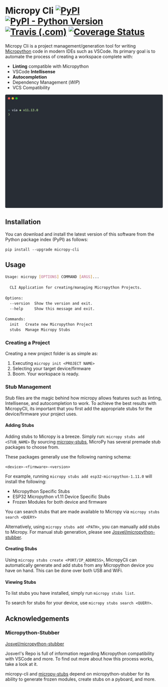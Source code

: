 # Micropy Cli [![PyPI][pypi-img]][pypi-url] [![PyPI - Python Version][pypiv-img]][pypi-url] [![Travis (.com)][travis-img]][travis-url] [![Coverage Status][cover-img]][cover-url]


Micropy Cli is a project management/generation tool for writing [Micropython](https://micropython.org/) code in modern IDEs such as VSCode.
Its primary goal is to automate the process of creating a workspace complete with:

* **Linting** compatible with Micropython
* VSCode **Intellisense**
* **Autocompletion**
* Dependency Management (_WIP_)
* VCS Compatibility

<!-- Command line Application for automating Micropython project creation in Visual Studio Code. -->

<p align='center'>
    <img width='725' src='.github/img/micropy.svg' alt="Micropy Demo SVG">
</p>

[pypi-img]: https://img.shields.io/pypi/v/micropy-cli.svg?style=popout-square
[pypi-url]: https://pypi.org/project/micropy-cli/
[pypiv-img]: https://img.shields.io/pypi/pyversions/micropy-cli.svg?style=popout-square
[travis-img]: https://img.shields.io/travis/com/BradenM/micropy-cli/master.svg?style=popout-square
[travis-url]: https://travis-ci.com/BradenM/micropy-cli
[cover-img]: https://coveralls.io/repos/github/BradenM/micropy-cli/badge.svg
[cover-url]: https://coveralls.io/github/BradenM/micropy-cli

## Installation

You can download and install the latest version of this software from the Python package index (PyPI) as follows:

`pip install --upgrade micropy-cli`

## Usage

```sh
Usage: micropy [OPTIONS] COMMAND [ARGS]...

  CLI Application for creating/managing Micropython Projects.

Options:
  --version  Show the version and exit.
  --help     Show this message and exit.

Commands:
  init   Create new Micropython Project
  stubs  Manage Micropy Stubs
```

### Creating a Project

Creating a new project folder is as simple as:

1. Executing `micropy init <PROJECT NAME>`
2. Selecting your target device/firmware
3. Boom. Your workspace is ready.

### Stub Management

Stub files are the magic behind how micropy allows features such as linting, Intellisense, and autocompletion to work. To achieve the best results with MicropyCli, its important that you first add the appropriate stubs for the device/firmware your project uses.

#### Adding Stubs

Adding stubs to Micropy is a breeze. Simply run: `micropy stubs add <STUB_NAME>`
By sourcing [micropy-stubs](https://github.com/BradenM/micropy-stubs), MicroPy has several premade stub packages to choose from.

These packages generally use the following naming schema:

`<device>-<firmware>-<version>`

For example, running `micropy stubs add esp32-micropython-1.11.0` will install the following:
* Micropython Specific Stubs
* ESP32 Micropython v1.11 Device Specific Stubs
* Frozen Modules for both device and firmware

You can search stubs that are made available to Micropy via `micropy stubs search <QUERY>`

Alternatively, using `micropy stubs add <PATH>`, you can manually add stubs to Micropy.
For manual stub generation, please see [Josvel/micropython-stubber](https://github.com/Josverl/micropython-stubber).

#### Creating Stubs

Using `micropy stubs create <PORT/IP_ADDRESS>`, MicropyCli can automatically generate and add stubs from any Micropython device you have on hand. This can be done over both USB and WiFi.


#### Viewing Stubs

To list stubs you have installed, simply run `micropy stubs list`.

To search for stubs for your device, use `micropy stubs search <QUERY>`.


## Acknowledgements

### Micropython-Stubber
[Josvel/micropython-stubber](https://github.com/Josverl/micropython-stubber)

Josverl's Repo is full of information regarding Micropython compatibility with VSCode and more. To find out more about how this process works, take a look at it.

micropy-cli and [micropy-stubs](https://github.com/BradenM/micropy-stubs) depend on micropython-stubber for its ability to generate frozen modules, create stubs on a pyboard, and more.
